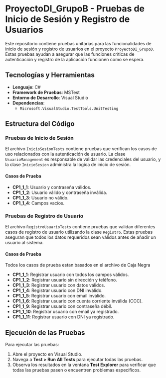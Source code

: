 # ProyectoDI_GrupoB - Pruebas de Inicio de Sesión y Registro de Usuarios

Este repositorio contiene pruebas unitarias para las funcionalidades de inicio de sesión y registro de usuarios en el proyecto `ProyectoDI_GrupoD`. Estas pruebas ayudan a asegurar que las funciones críticas de autenticación y registro de la aplicación funcionen como se espera.

## Tecnologías y Herramientas

- **Lenguaje**: C#  
- **Framework de Pruebas**: MSTest
- **Entorno de Desarrollo**: Visual Studio
- **Dependencias**:
  - `Microsoft.VisualStudio.TestTools.UnitTesting`

## Estructura del Código

### Pruebas de Inicio de Sesión

El archivo `InicioSesionTests` contiene pruebas que verifican los casos de uso relacionados con la autenticación de usuario. La clase `UsuarioManagement` es responsable de validar las credenciales del usuario, y la clase `InicioSesion` administra la lógica de inicio de sesión.

#### Casos de Prueba

- **CP1_1_1**: Usuario y contraseña válidos.
- **CP1_1_2**: Usuario válido y contraseña inválida.
- **CP1_1_3**: Usuario no válido.
- **CP1_1_4**: Campos vacíos.

### Pruebas de Registro de Usuario

El archivo `RegistroUsuarioTests` contiene pruebas que validan diferentes casos de registro de usuario utilizando la clase `Registro`. Estas pruebas aseguran que todos los datos requeridos sean válidos antes de añadir un usuario al sistema.

#### Casos de Prueba
Todos los casos de prueba estan basados en el archivo de Caja Negra

- **CP1_1_1**: Registrar usuario con todos los campos válidos.
- **CP1_1_2**: Registrar usuario sin dirección y teléfono.
- **CP1_1_3**: Registrar usuario con datos válidos.
- **CP1_1_4**: Registrar usuario con DNI inválido.
- **CP1_1_5**: Registrar usuario con email inválido.
- **CP1_1_6**: Registrar usuario con cuenta corriente inválida (CCC).
- **CP1_1_9**: Registrar usuario con contraseña débil.
- **CP1_1_10**: Registrar usuario con email ya registrado.
- **CP1_1_11**: Registrar usuario con DNI ya registrado.

## Ejecución de las Pruebas

Para ejecutar las pruebas:

1. Abre el proyecto en Visual Studio.
2. Navega a **Test > Run All Tests** para ejecutar todas las pruebas.
3. Observa los resultados en la ventana **Test Explorer** para verificar que todas las pruebas pasen o encuentren problemas específicos.

